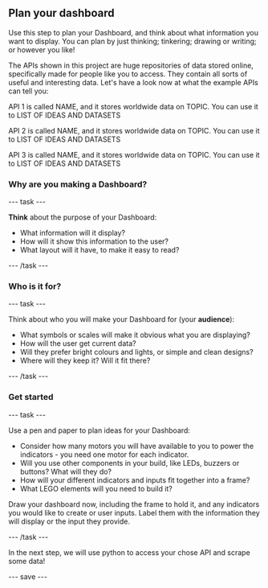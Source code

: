 ## Plan your dashboard

Use this step to plan your Dashboard, and think about what information you want to display. You can plan by just thinking; tinkering; drawing or writing; or however you like! 

The APIs shown in this project are huge repositories of data stored online, specifically made for people like you to access. They contain all sorts of useful and interesting data. Let's have a look now at what the example APIs can tell you:

API 1 is called NAME, and it stores worldwide data on TOPIC. You can use it to LIST OF IDEAS AND DATASETS

API 2 is called NAME, and it stores worldwide data on TOPIC. You can use it to LIST OF IDEAS AND DATASETS

API 3 is called NAME, and it stores worldwide data on TOPIC. You can use it to LIST OF IDEAS AND DATASETS

### Why are you making a Dashboard?

--- task ---

**Think** about the purpose of your Dashboard:

+ What information will it display?
+ How will it show this information to the user?
+ What layout will it have, to make it easy to read?

--- /task ---

### Who is it for?

--- task ---

Think about who you will make your Dashboard for (your **audience**):

+ What symbols or scales will make it obvious what you are displaying?
+ How will the user get current data?
+ Will they prefer bright colours and lights, or simple and clean designs?
+ Where will they keep it? Will it fit there?

--- /task ---

### Get started

--- task ---

Use a pen and paper to plan ideas for your Dashboard:

+ Consider how many motors you will have available to you to power the indicators - you need one motor for each indicator.
+ Will you use other components in your build, like LEDs, buzzers or buttons? What will they do?
+ How will your different indicators and inputs fit together into a frame?
+ What LEGO elements will you need to build it?

Draw your dashboard now, including the frame to hold it, and any indicators you would like to create or user inputs. Label them with the information they will display or the input they provide.

--- /task ---

In the next step, we will use python to access your chose API and scrape some data!

--- save ---
